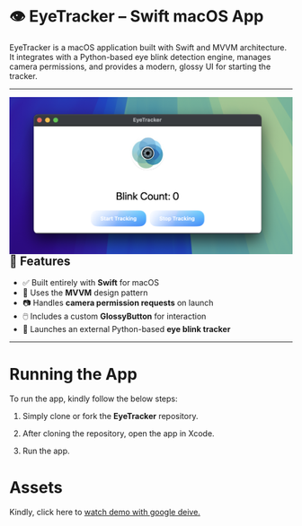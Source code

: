 # 👁️ EyeTracker – Swift macOS App

EyeTracker is a macOS application built with Swift and MVVM architecture. It integrates with a Python-based eye blink detection engine, manages camera permissions, and provides a modern, glossy UI for starting the tracker.

---


<img align="left" src="https://github.com/pushpsenairekar2911/EyeBlinkerDemo/blob/main/Assets%20/screenshot.png">


## 🚀 Features

- ✅ Built entirely with **Swift** for macOS
- 🧠 Uses the **MVVM** design pattern
- 📷 Handles **camera permission requests** on launch
- 🖱️ Includes a custom **GlossyButton** for interaction
- 🧵 Launches an external Python-based **eye blink tracker**

---


# Running the App


To run the app, kindly follow the below steps: 

1. Simply clone or fork the **EyeTracker** repository. 

2. After cloning the repository, open the app in Xcode. 

3. Run the app. 



# Assets

Kindly, click here to [watch demo with google deive.](https://drive.google.com/file/d/1nPguacB22MqNbPLCpvUqqn075KJHZ80P/view?usp=sharing)


